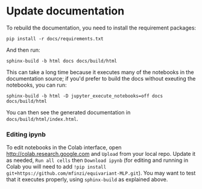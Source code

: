 # Update documentation

To rebuild the documentation, you need to install the requirement packages:
```
pip install -r docs/requirements.txt
```
And then run:
```
sphinx-build -b html docs docs/build/html
```
This can take a long time because it executes many of the notebooks in the documentation source;
if you'd prefer to build the docs without exeuting the notebooks, you can run:
```
sphinx-build -b html -D jupyter_execute_notebooks=off docs docs/build/html
```
You can then see the generated documentation in `docs/build/html/index.html`.


### Editing ipynb

To edit notebooks in the Colab interface,
open <http://colab.research.google.com> and `Upload` from your local repo.
Update it as needed, `Run all cells` then `Download ipynb` (for editing and running in Colab you will need to add 
`!pip install git+https://github.com/mfinzi/equivariant-MLP.git`).
You may want to test that it executes properly, using `sphinx-build` as explained above.